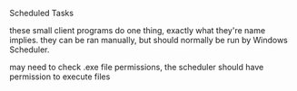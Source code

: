 Scheduled Tasks

these small client programs do one thing, exactly what they're name implies.
they can be ran manually, but should normally be run by Windows Scheduler.

may need to check .exe file permissions, the scheduler should have permission to execute files
